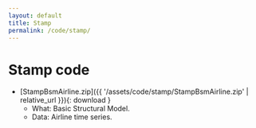 ```yaml
---
layout: default
title: Stamp
permalink: /code/stamp/
---
```


# Stamp code

-   [StampBsmAirline.zip]({{ '/assets/code/stamp/StampBsmAirline.zip' \| relative_url }}){: download }
    -   What: Basic Structural Model.
    -   Data: Airline time series.
